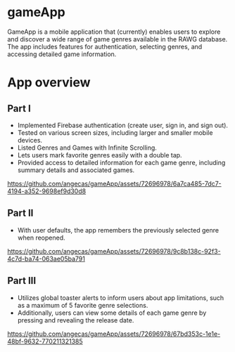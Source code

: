 # gameApp

GameApp is a mobile application that (currently) enables users to explore and discover a wide range of game genres available in the RAWG database. The app includes features for authentication, selecting genres, and accessing detailed game information.
# App overview

## Part I

- Implemented Firebase authentication (create user, sign in, and sign out).
- Tested on various screen sizes, including larger and smaller mobile devices.
- Listed Genres and Games with Infinite Scrolling.
- Lets users mark favorite genres easily with a double tap.
- Provided access to detailed information for each game genre, including summary details and associated games.


https://github.com/angecas/gameApp/assets/72696978/6a7ca485-7dc7-4194-a352-9698ef9d30d8


## Part II

- With user defaults, the app remembers the previously selected genre when reopened.


https://github.com/angecas/gameApp/assets/72696978/9c8b138c-92f3-4c7d-ba74-063ae05ba791

## Part III

- Utilizes global toaster alerts to inform users about app limitations, such as a maximum of 5 favorite genre selections.
- Additionally, users can view some details of each game genre by pressing and revealing the release date.

https://github.com/angecas/gameApp/assets/72696978/67bd353c-1e1e-48bf-9632-770211321385

